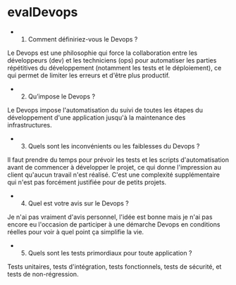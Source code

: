# evalDevops

- 1. Comment définiriez-vous le Devops ?

Le Devops est une philosophie qui force la collaboration entre les développeurs (dev) et les techniciens (ops) pour automatiser les parties répétitives du développement (notamment les tests et le déploiement), ce qui permet de limiter les erreurs et d'être plus productif.

- 2. Qu’impose le Devops ?

Le Devops impose l'automatisation du suivi de toutes les étapes du développement d'une application jusqu'à la maintenance des infrastructures.

- 3. Quels sont les inconvénients ou les faiblesses du Devops ?

Il faut prendre du temps pour prévoir les tests et les scripts d'automatisation avant de commencer à développer le projet, ce qui donne l'impression au client qu'aucun travail n'est réalisé.
C'est une complexité supplémentaire qui n'est pas forcément justifiée pour de petits projets.

- 4. Quel est votre avis sur le Devops ?

Je n'ai pas vraiment d'avis personnel, l'idée est bonne mais je n'ai pas encore eu l'occasion de participer à une démarche Devops en conditions réelles pour voir à quel point ça simplifie la vie.

- 5. Quels sont les tests primordiaux pour toute application ?

Tests unitaires, tests d'intégration, tests fonctionnels, tests de sécurité, et tests de non-régression.